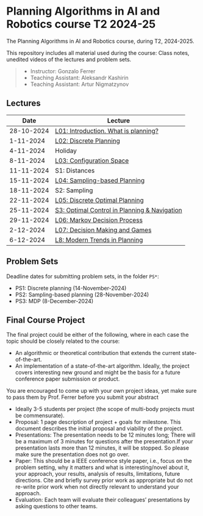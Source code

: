 # Planning Algorithms in AI and Robotics course T2 2024-25

The Planning Algorithms in AI and Robotics course, during T2, 2024-2025.

This repository includes all material used during the course: Class notes, unedited videos of the lectures and problem sets.

> * Instructor: Gonzalo Ferrer
> * Teaching Assistant: Aleksandr Kashirin
> * Teaching Assistant: Artur Nigmatzynov

## Lectures

| Date | Lecture |
| ---------- | ----------------- |
| 28-10-2024 | [L01: Introduction. What is planning?]() |
| 1-11-2024 | [L02: Discrete Planning]() |
| 4-11-2024 | Holiday |
| 8-11-2024 | [L03: Configuration Space]() |
| 11-11-2024 | S1: Distances |
| 15-11-2024 |  [L04: Sampling-based Planning]() |
| 18-11-2024 |  S2: Sampling |
| 22-11-2024 |  [L05: Discrete Optimal Planning]()|
| 25-11-2024 |  [S3: Optimal Control  in Planning & Navigation](https://docs.google.com/presentation/d/1ATa9nSanQ5nwlLBv-rl5FuOYHeAlGDbqpkwIu9VIM9o/edit?usp=sharing) |
| 29-11-2024 |  [L06: Markov Decision Process]() |
| 2-12-2024 |  [L07: Decision Making and Games]() |
| 6-12-2024 |  [L8: Modern Trends in Planning]() |

## Problem Sets

Deadline dates for submitting problem sets, in the folder `PS*`:
 * PS1: Discrete planning (14-November-2024)
 * PS2: Sampling-based planning (28-November-2024)
 * PS3: MDP (8-December-2024)
 
## Final Course Project

The final project could be either of the following, where in each case the topic should be closely related to the course:

 * An algorithmic or theoretical contribution that extends the current state-of-the-art.
 * An implementation of a state-of-the-art algorithm. Ideally, the project covers interesting new ground and might be the basis for a future conference paper submission or product.
 
You are encouraged to come up with your own project ideas, yet make sure to pass them by Prof. Ferrer before you submit your abstract


 * Ideally 3-5 students per project (the scope of multi-body projects must be commensurate).
 * Proposal: 1 page description of project + goals for milestone. This document describes the initial proposal and viability of the project.
 * Presentations: The presentation needs to be 12 minutes long; There will be a maximum of 3 minutes for questions after the presentation.If your presentation lasts more than 12 minutes, it will be stopped. So please make sure the presentation does not go over.
 * Paper: This should be a IEEE conference style paper, i.e., focus on the problem setting, why it matters and what is interesting/novel about it, your approach, your results, analysis of results, limitations, future directions. Cite and briefly survey prior work as appropriate but do not re-write prior work when not directly relevant to understand your approach.
 * Evaluation: Each team will evaluate their colleagues’ presentations by asking questions to other teams.



